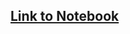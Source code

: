 

## [Link to Notebook](https://nbviewer.jupyter.org/github/ucalyptus/HackerEarth-Garden-Nerd-Challenge/blob/master/Fatt%20ke%20flower%20ho%20jai.ipynb)

